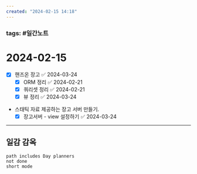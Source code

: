 ```yaml
---
created: "2024-02-15 14:18"
---
```


### tags: #일간노트
  
# 2024-02-15 
- [x] 핸즈온 장고 ✅ 2024-03-24
    - [x] ORM 정리 ✅ 2024-02-21
    - [x] 쿼리셋 정리 ✅ 2024-02-21
    - [x] 뷰 정리 ✅ 2024-03-24
- 스태틱 자료 제공하는 장고 서버 만들기.
    - [x] 장고서버 - view 설정하기 ✅ 2024-03-24
---  
## 일감 감옥  
```tasks  
path includes Day planners
not done  
short mode  
```